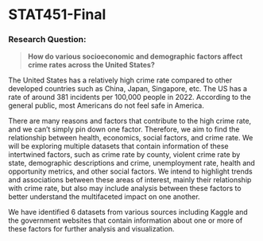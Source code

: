 # STAT451-Final
### Research Question:
> **How do various socioeconomic and demographic factors affect crime rates across the United States?**

The United States has a relatively high crime rate compared to other developed countries such as China, Japan, Singapore, etc. The US has a rate of around 381 incidents per 100,000 people in 2022. According to the general public, most Americans do not feel safe in America.

There are many reasons and factors that contribute to the high crime rate, and we can’t simply pin down one factor. Therefore, we aim to find the relationship between health, economics, social factors, and crime rate. We will be exploring multiple datasets that contain information of these intertwined factors, such as crime rate by county, violent crime rate by state, demographic descriptions and crime, unemployment rate, health and opportunity metrics, and other social factors. We intend to highlight trends and associations between these areas of interest, mainly their relationship with crime rate, but also may include analysis between these factors to better understand the multifaceted impact on one another.

We have identified 6 datasets from various sources including Kaggle and the government websites that contain information about one or more of these factors for further analysis and visualization.
